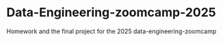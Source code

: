 # Data-Engineering-zoomcamp-2025
Homework and the final project for the 2025 data-engineering-zoomcamp
